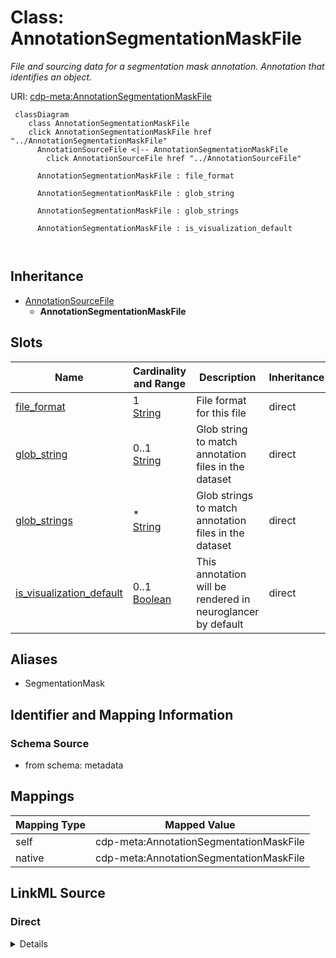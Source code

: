 

# Class: AnnotationSegmentationMaskFile


_File and sourcing data for a segmentation mask annotation. Annotation that identifies an object._





URI: [cdp-meta:AnnotationSegmentationMaskFile](metadataAnnotationSegmentationMaskFile)






```mermaid
 classDiagram
    class AnnotationSegmentationMaskFile
    click AnnotationSegmentationMaskFile href "../AnnotationSegmentationMaskFile"
      AnnotationSourceFile <|-- AnnotationSegmentationMaskFile
        click AnnotationSourceFile href "../AnnotationSourceFile"
      
      AnnotationSegmentationMaskFile : file_format
        
      AnnotationSegmentationMaskFile : glob_string
        
      AnnotationSegmentationMaskFile : glob_strings
        
      AnnotationSegmentationMaskFile : is_visualization_default
        
      
```





## Inheritance
* [AnnotationSourceFile](AnnotationSourceFile.md)
    * **AnnotationSegmentationMaskFile**



## Slots

| Name | Cardinality and Range | Description | Inheritance |
| ---  | --- | --- | --- |
| [file_format](file_format.md) | 1 <br/> [String](String.md) | File format for this file | direct |
| [glob_string](glob_string.md) | 0..1 <br/> [String](String.md) | Glob string to match annotation files in the dataset | direct |
| [glob_strings](glob_strings.md) | * <br/> [String](String.md) | Glob strings to match annotation files in the dataset | direct |
| [is_visualization_default](is_visualization_default.md) | 0..1 <br/> [Boolean](Boolean.md) | This annotation will be rendered in neuroglancer by default | direct |







## Aliases


* SegmentationMask



## Identifier and Mapping Information







### Schema Source


* from schema: metadata




## Mappings

| Mapping Type | Mapped Value |
| ---  | ---  |
| self | cdp-meta:AnnotationSegmentationMaskFile |
| native | cdp-meta:AnnotationSegmentationMaskFile |







## LinkML Source

<!-- TODO: investigate https://stackoverflow.com/questions/37606292/how-to-create-tabbed-code-blocks-in-mkdocs-or-sphinx -->

### Direct

<details>
```yaml
name: AnnotationSegmentationMaskFile
description: File and sourcing data for a segmentation mask annotation. Annotation
  that identifies an object.
from_schema: metadata
aliases:
- SegmentationMask
is_a: AnnotationSourceFile
attributes:
  file_format:
    name: file_format
    description: File format for this file
    from_schema: metadata
    exact_mappings:
    - cdp-common:annotation_source_file_format
    alias: file_format
    owner: AnnotationSegmentationMaskFile
    domain_of:
    - AnnotationSourceFile
    - AnnotationOrientedPointFile
    - AnnotationInstanceSegmentationFile
    - AnnotationPointFile
    - AnnotationSegmentationMaskFile
    - AnnotationSemanticSegmentationMaskFile
    range: string
    required: true
    inlined: true
    inlined_as_list: true
  glob_string:
    name: glob_string
    description: Glob string to match annotation files in the dataset. Required if
      annotation_source_file_glob_strings is not provided.
    from_schema: metadata
    exact_mappings:
    - cdp-common:annotation_source_file_glob_string
    alias: glob_string
    owner: AnnotationSegmentationMaskFile
    domain_of:
    - AnnotationSourceFile
    - AnnotationOrientedPointFile
    - AnnotationInstanceSegmentationFile
    - AnnotationPointFile
    - AnnotationSegmentationMaskFile
    - AnnotationSemanticSegmentationMaskFile
    range: string
    required: false
    inlined: true
    inlined_as_list: true
  glob_strings:
    name: glob_strings
    description: Glob strings to match annotation files in the dataset. Required if
      annotation_source_file_glob_string is not provided.
    from_schema: metadata
    exact_mappings:
    - cdp-common:annotation_source_file_glob_strings
    alias: glob_strings
    owner: AnnotationSegmentationMaskFile
    domain_of:
    - AnnotationSourceFile
    - AnnotationOrientedPointFile
    - AnnotationInstanceSegmentationFile
    - AnnotationPointFile
    - AnnotationSegmentationMaskFile
    - AnnotationSemanticSegmentationMaskFile
    range: string
    required: false
    multivalued: true
    inlined: true
    inlined_as_list: true
  is_visualization_default:
    name: is_visualization_default
    description: This annotation will be rendered in neuroglancer by default.
    from_schema: metadata
    exact_mappings:
    - cdp-common:annotation_source_file_is_visualization_default
    ifabsent: 'False'
    alias: is_visualization_default
    owner: AnnotationSegmentationMaskFile
    domain_of:
    - AnnotationSourceFile
    - AnnotationOrientedPointFile
    - AnnotationInstanceSegmentationFile
    - AnnotationPointFile
    - AnnotationSegmentationMaskFile
    - AnnotationSemanticSegmentationMaskFile
    range: boolean
    inlined: true
    inlined_as_list: true

```
</details>

### Induced

<details>
```yaml
name: AnnotationSegmentationMaskFile
description: File and sourcing data for a segmentation mask annotation. Annotation
  that identifies an object.
from_schema: metadata
aliases:
- SegmentationMask
is_a: AnnotationSourceFile
attributes:
  file_format:
    name: file_format
    description: File format for this file
    from_schema: metadata
    exact_mappings:
    - cdp-common:annotation_source_file_format
    alias: file_format
    owner: AnnotationSegmentationMaskFile
    domain_of:
    - AnnotationSourceFile
    - AnnotationOrientedPointFile
    - AnnotationInstanceSegmentationFile
    - AnnotationPointFile
    - AnnotationSegmentationMaskFile
    - AnnotationSemanticSegmentationMaskFile
    range: string
    required: true
    inlined: true
    inlined_as_list: true
  glob_string:
    name: glob_string
    description: Glob string to match annotation files in the dataset. Required if
      annotation_source_file_glob_strings is not provided.
    from_schema: metadata
    exact_mappings:
    - cdp-common:annotation_source_file_glob_string
    alias: glob_string
    owner: AnnotationSegmentationMaskFile
    domain_of:
    - AnnotationSourceFile
    - AnnotationOrientedPointFile
    - AnnotationInstanceSegmentationFile
    - AnnotationPointFile
    - AnnotationSegmentationMaskFile
    - AnnotationSemanticSegmentationMaskFile
    range: string
    required: false
    inlined: true
    inlined_as_list: true
  glob_strings:
    name: glob_strings
    description: Glob strings to match annotation files in the dataset. Required if
      annotation_source_file_glob_string is not provided.
    from_schema: metadata
    exact_mappings:
    - cdp-common:annotation_source_file_glob_strings
    alias: glob_strings
    owner: AnnotationSegmentationMaskFile
    domain_of:
    - AnnotationSourceFile
    - AnnotationOrientedPointFile
    - AnnotationInstanceSegmentationFile
    - AnnotationPointFile
    - AnnotationSegmentationMaskFile
    - AnnotationSemanticSegmentationMaskFile
    range: string
    required: false
    multivalued: true
    inlined: true
    inlined_as_list: true
  is_visualization_default:
    name: is_visualization_default
    description: This annotation will be rendered in neuroglancer by default.
    from_schema: metadata
    exact_mappings:
    - cdp-common:annotation_source_file_is_visualization_default
    ifabsent: 'False'
    alias: is_visualization_default
    owner: AnnotationSegmentationMaskFile
    domain_of:
    - AnnotationSourceFile
    - AnnotationOrientedPointFile
    - AnnotationInstanceSegmentationFile
    - AnnotationPointFile
    - AnnotationSegmentationMaskFile
    - AnnotationSemanticSegmentationMaskFile
    range: boolean
    inlined: true
    inlined_as_list: true

```
</details>